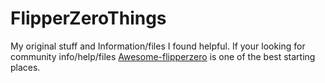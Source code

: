 # FlipperZeroThings
My original stuff and Information/files I found helpful.
If your looking for community info/help/files [Awesome-flipperzero](https://github.com/djsime1/awesome-flipperzero) is one of the best starting places.
